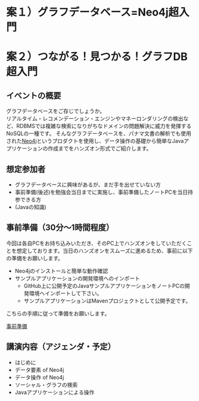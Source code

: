 # 案１）グラフデータベース=Neo4j超入門
# 案２）つながる！見つかる！グラフDB超入門

## イベントの概要

グラフデータベースをご存じでしょうか。<br>
リアルタイム・レコメンデーション・エンジンやマネーロンダリングの検出など、RDBMSでは複雑な検索になりがちなドメインの問題解決に威力を発揮するNoSQLの一種です。
そんなグラフデータベースを、パナマ文書の解析でも使用された[Neo4j](https://neo4j.com/)というプロダクトを使用し、データ操作の基礎から簡単なJavaアプリケーションの作成までをハンズオン形式でご紹介します。

## 想定参加者

* グラフデータベースに興味があるが、まだ手を出せていない方
* 事前準備(後述)を勉強会当日までに実施し、事前準備したノートPCを当日持参できる方
* (Javaの知識)

## 事前準備（30分～1時間程度）

今回は各自PCをお持ち込みいただき、そのPC上でハンズオンをしていただくことを想定しております。当日のハンズオンをスムーズに進めるため、事前に以下の準備をお願いします。

* Neo4jのインストールと簡単な動作確認
* サンプルアプリケーションの開発環境へのインポート
  * GitHub上に公開予定のJavaサンプルアプリケーションをノートPCの開発環境へインポートして下さい。
  * サンプルアプリケーションはMavenプロジェクトとして公開予定です。

こちらの手順に従って準備をお願いします。

[事前準備](https://github.com/zackys/handson-neo4j/blob/master/doc/00_prep.md)

## 講演内容（アジェンダ・予定）

* はじめに
* データ要素 of Neo4j
* データ操作 of Neo4j
* ソーシャル・グラフの検索
* Javaアプリケーションによる操作
